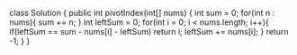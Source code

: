 class Solution {
    public int pivotIndex(int[] nums) {
        int sum = 0;
        for(int n : nums){
            sum += n;
        }
        int leftSum = 0;
        for(int i = 0; i < nums.length; i++){
            if(leftSum == sum - nums[i] - leftSum) return i;
            leftSum += nums[i];
        }
        return -1;
    }
}